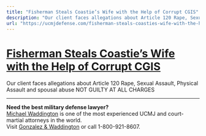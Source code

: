 ```yaml
---
title: "Fisherman Steals Coastie’s Wife with the Help of Corrupt CGIS"
description: "Our client faces allegations about Article 120 Rape, Sexual Assault, Physical Assault and spousal abuse NOT GUILTY AT ALL CHARGES "
url: "https://ucmjdefense.com/fisherman-steals-coasties-wife-with-the-help-of-corrupt-cgis-physical-assault-spousal-abuse.html"
---
```


# [Fisherman Steals Coastie’s Wife with the Help of Corrupt CGIS](https://ucmjdefense.com/fisherman-steals-coasties-wife-with-the-help-of-corrupt-cgis-physical-assault-spousal-abuse.html)

Our client faces allegations about Article 120 Rape, Sexual Assault, Physical Assault and spousal abuse NOT GUILTY AT ALL CHARGES 

---

**Need the best military defense lawyer?**  
[Michael Waddington](https://ucmjdefense.com/attorneys/michael-stewart-waddington-partner.html) is one of the most experienced UCMJ and court-martial attorneys in the world.  
Visit [Gonzalez & Waddington](https://ucmjdefense.com) or call 1-800-921-8607.
